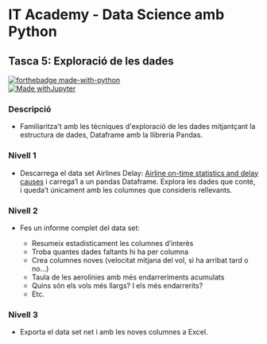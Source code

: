 # IT Academy - Data Science amb Python
## Tasca 5: Exploració de les dades

[![forthebadge made-with-python](http://ForTheBadge.com/images/badges/made-with-python.svg)](https://www.python.org/)  
[![Made withJupyter](https://img.shields.io/badge/Made%20with-Jupyter-orange?style=for-the-badge&logo=Jupyter)](https://jupyter.org/try) 
### Descripció
- Familiaritza't amb les tècniques d'exploració de les dades mitjantçant la estructura de dades, Dataframe amb la llibreria Pandas.

### Nivell 1

- Descarrega el data set Airlines Delay: [Airline on-time statistics and delay causes](https://www.kaggle.com/giovamata/airlinedelaycauses) i carrega’l a un pandas Dataframe. Explora les dades que conté, i queda’t únicament amb les columnes que consideris rellevants.

### Nivell 2

- Fes un informe complet del data set:

  * Resumeix estadísticament les columnes d’interès
  * Troba quantes dades faltants hi ha per columna
  * Crea columnes noves (velocitat mitjana del vol, si ha arribat tard o no...)
  * Taula de les aerolínies amb més endarreriments acumulats
  * Quins són els vols més llargs? I els més endarrerits?
  * Etc.
### Nivell 3 

- Exporta el data set net i amb les noves columnes a Excel.